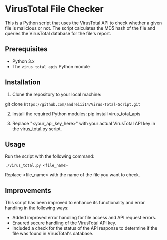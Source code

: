 # VirusTotal File Checker

This is a Python script that uses the VirusTotal API to check whether a given file is malicious or not. The script calculates the MD5 hash of the file and queries the VirusTotal database for the file's report.

## Prerequisites

- Python 3.x
- The `virus_total_apis` Python module

## Installation

1. Clone the repository to your local machine:

git clone `https://github.com/andreiii14/Virus-Total-Script.git`

2. Install the required Python modules:
pip install virus_total_apis

3. Replace "<your_api_key_here>" with your actual VirusTotal API key in the virus_total.py script.

## Usage

Run the script with the following command:

`./virus_total.py <file_name>`

Replace <file_name> with the name of the file you want to check.

## Improvements
This script has been improved to enhance its functionality and error handling in the following ways:

- Added improved error handling for file access and API request errors.
- Ensured secure handling of the VirusTotal API key.
- Included a check for the status of the API response to determine if the file was found in VirusTotal's database.
